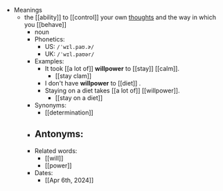 - Meanings
	- the [[ability]] to [[control]] your own [thoughts](thought) and the way in which you [[behave]]
		- noun
		- Phonetics:
			- US: `/ˈwɪl.paʊ.ɚ/`
			- UK: `/ˈwɪl.paʊər/`
		- Examples:
			- It took [[a lot of]] **willpower** to [[stay]] [[calm]].
				- [[stay clam]]
			- I don't have **willpower** to [[diet]] .
			- Staying on a diet takes [[a lot of]] [[willpower]].
				- [[stay on a diet]]
		- Synonyms:
			- [[determination]]
		- Antonyms:
			-
		- Related words:
			- [[will]]
			- [[power]]
		- Dates:
			- [[Apr 6th, 2024]]